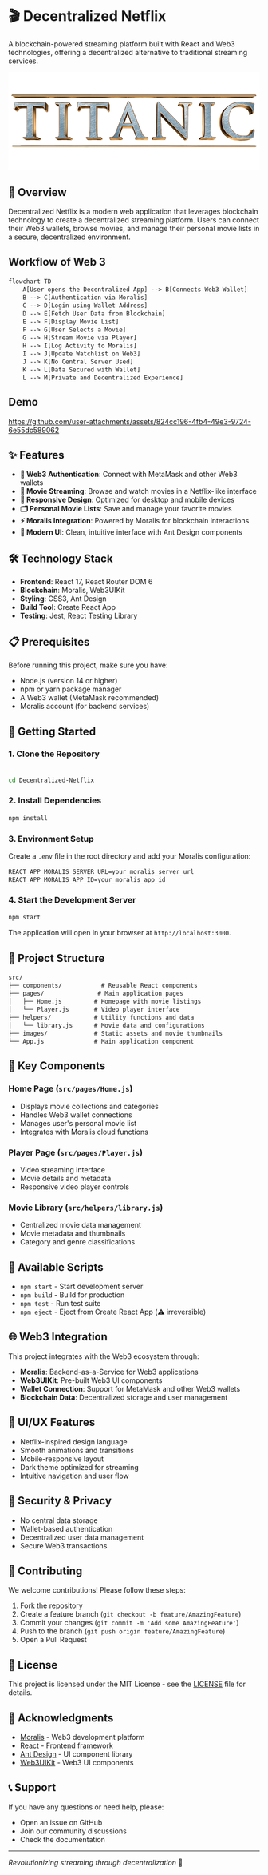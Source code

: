 # 🎬 Decentralized Netflix

A blockchain-powered streaming platform built with React and Web3 technologies, offering a decentralized alternative to traditional streaming services.

![Netflix Logo](./src/images/movieLogo.png)

## 🌟 Overview




Decentralized Netflix is a modern web application that leverages blockchain technology to create a decentralized streaming platform. Users can connect their Web3 wallets, browse movies, and manage their personal movie lists in a secure, decentralized environment.

## Workflow of Web 3 
```mermaid
flowchart TD
    A[User opens the Decentralized App] --> B[Connects Web3 Wallet]
    B --> C[Authentication via Moralis]
    C --> D[Login using Wallet Address]
    D --> E[Fetch User Data from Blockchain]
    E --> F[Display Movie List]
    F --> G[User Selects a Movie]
    G --> H[Stream Movie via Player]
    H --> I[Log Activity to Moralis]
    I --> J[Update Watchlist on Web3]
    J --> K[No Central Server Used]
    K --> L[Data Secured with Wallet]
    L --> M[Private and Decentralized Experience]
```




## Demo




https://github.com/user-attachments/assets/824cc196-4fb4-49e3-9724-6e55dc589062






## ✨ Features

- **🔐 Web3 Authentication**: Connect with MetaMask and other Web3 wallets
- **🎥 Movie Streaming**: Browse and watch movies in a Netflix-like interface
- **📱 Responsive Design**: Optimized for desktop and mobile devices
- **🗂️ Personal Movie Lists**: Save and manage your favorite movies
- **⚡ Moralis Integration**: Powered by Moralis for blockchain interactions
- **🎨 Modern UI**: Clean, intuitive interface with Ant Design components

## 🛠️ Technology Stack

- **Frontend**: React 17, React Router DOM 6
- **Blockchain**: Moralis, Web3UIKit
- **Styling**: CSS3, Ant Design
- **Build Tool**: Create React App
- **Testing**: Jest, React Testing Library

## 📋 Prerequisites

Before running this project, make sure you have:

- Node.js (version 14 or higher)
- npm or yarn package manager
- A Web3 wallet (MetaMask recommended)
- Moralis account (for backend services)

## 🚀 Getting Started

### 1. Clone the Repository

```bash

cd Decentralized-Netflix
```

### 2. Install Dependencies

```bash
npm install
```

### 3. Environment Setup

Create a `.env` file in the root directory and add your Moralis configuration:

```env
REACT_APP_MORALIS_SERVER_URL=your_moralis_server_url
REACT_APP_MORALIS_APP_ID=your_moralis_app_id
```

### 4. Start the Development Server

```bash
npm start
```

The application will open in your browser at `http://localhost:3000`.

## 📁 Project Structure

```
src/
├── components/           # Reusable React components
├── pages/               # Main application pages
│   ├── Home.js         # Homepage with movie listings
│   └── Player.js       # Video player interface
├── helpers/            # Utility functions and data
│   └── library.js      # Movie data and configurations
├── images/             # Static assets and movie thumbnails
└── App.js              # Main application component
```

## 🎯 Key Components

### Home Page (`src/pages/Home.js`)
- Displays movie collections and categories
- Handles Web3 wallet connections
- Manages user's personal movie list
- Integrates with Moralis cloud functions

### Player Page (`src/pages/Player.js`)
- Video streaming interface
- Movie details and metadata
- Responsive video player controls

### Movie Library (`src/helpers/library.js`)
- Centralized movie data management
- Movie metadata and thumbnails
- Category and genre classifications

## 🔧 Available Scripts

- `npm start` - Start development server
- `npm build` - Build for production
- `npm test` - Run test suite
- `npm eject` - Eject from Create React App (⚠️ irreversible)

## 🌐 Web3 Integration

This project integrates with the Web3 ecosystem through:

- **Moralis**: Backend-as-a-Service for Web3 applications
- **Web3UIKit**: Pre-built Web3 UI components
- **Wallet Connection**: Support for MetaMask and other Web3 wallets
- **Blockchain Data**: Decentralized storage and user management

## 🎨 UI/UX Features

- Netflix-inspired design language
- Smooth animations and transitions
- Mobile-responsive layout
- Dark theme optimized for streaming
- Intuitive navigation and user flow

## 🔐 Security & Privacy

- No central data storage
- Wallet-based authentication
- Decentralized user data management
- Secure Web3 transactions

## 🤝 Contributing

We welcome contributions! Please follow these steps:

1. Fork the repository
2. Create a feature branch (`git checkout -b feature/AmazingFeature`)
3. Commit your changes (`git commit -m 'Add some AmazingFeature'`)
4. Push to the branch (`git push origin feature/AmazingFeature`)
5. Open a Pull Request

## 📄 License

This project is licensed under the MIT License - see the [LICENSE](LICENSE) file for details.

## 🙏 Acknowledgments

- [Moralis](https://moralis.io/) - Web3 development platform
- [React](https://reactjs.org/) - Frontend framework
- [Ant Design](https://ant.design/) - UI component library
- [Web3UIKit](https://github.com/web3ui/web3uikit) - Web3 UI components

## 📞 Support

If you have any questions or need help, please:

- Open an issue on GitHub
- Join our community discussions
- Check the documentation

---



*Revolutionizing streaming through decentralization* 🚀
